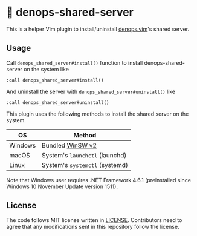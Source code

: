 # 🎃 denops-shared-server

This is a helper Vim plugin to install/uninstall [denops.vim][]'s shared server.

[denops.vim]: https://github.com/vim-denops/denops.vim

## Usage

Call `denops_shared_server#install()` function to install denops-shared-server
on the system like

```vim
:call denops_shared_server#install()
```

And uninstall the server with `denops_shared_server#uninstall()` like

```vim
:call denops_shared_server#uninstall()
```

This plugin uses the following methods to install the shared server on the system.

| OS      | Method                                             |
| ------- | -------------------------------------------------- |
| Windows | Bundled [WinSW v2](https://github.com/winsw/winsw) |
| macOS   | System's `launchctl` (launchd)                     |
| Linux   | System's `systemctl` (systemd)                     |

Note that Windows user requires .NET Framework 4.6.1 (preinstalled since Windows 10 November Update version 1511).

## License

The code follows MIT license written in [LICENSE](./LICENSE). Contributors need
to agree that any modifications sent in this repository follow the license.

